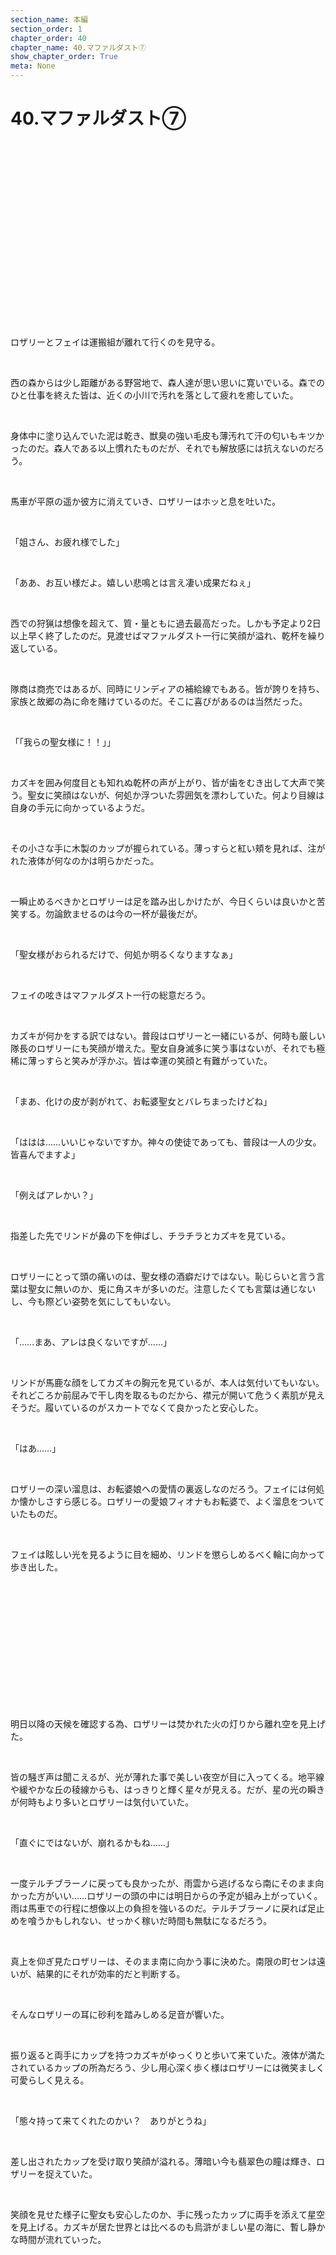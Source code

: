 ```yaml
---
section_name: 本編
section_order: 1
chapter_order: 40
chapter_name: 40.マファルダスト⑦
show_chapter_order: True
meta: None
---
```


# 40.マファルダスト⑦
<div class="novel_view" id="novel_honbun">
 <p id="L1">
 </p>
 <p id="L2">
  <br/>
 </p>
 <p id="L3">
  <br/>
 </p>
 <p id="L4">
  <br/>
 </p>
 <p id="L5">
  <br/>
 </p>
 <p id="L6">
  <br/>
 </p>
 <p id="L7">
  <br/>
 </p>
 <p id="L8">
  <br/>
 </p>
 <p id="L9">
  <br/>
 </p>
 <p id="L10">
  <br/>
 </p>
 <p id="L11">
  <br/>
 </p>
 <p id="L12">
  ロザリーとフェイは運搬組が離れて行くのを見守る。
 </p>
 <p id="L13">
  <br/>
 </p>
 <p id="L14">
  西の森からは少し距離がある野営地で、森人達が思い思いに寛いでいる。森でのひと仕事を終えた皆は、近くの小川で汚れを落として疲れを癒していた。
 </p>
 <p id="L15">
  <br/>
 </p>
 <p id="L16">
  身体中に塗り込んでいた泥は乾き、獣臭の強い毛皮も薄汚れて汗の匂いもキツかったのだ。森人である以上慣れたものだが、それでも解放感には抗えないのだろう。
 </p>
 <p id="L17">
  <br/>
 </p>
 <p id="L18">
  馬車が平原の遥か彼方に消えていき、ロザリーはホッと息を吐いた。
 </p>
 <p id="L19">
  <br/>
 </p>
 <p id="L20">
  「姐さん、お疲れ様でした」
 </p>
 <p id="L21">
  <br/>
 </p>
 <p id="L22">
  「ああ、お互い様だよ。嬉しい悲鳴とは言え凄い成果だねぇ」
 </p>
 <p id="L23">
  <br/>
 </p>
 <p id="L24">
  西での狩猟は想像を超えて、質・量ともに過去最高だった。しかも予定より2日以上早く終了したのだ。見渡せばマファルダスト一行に笑顔が溢れ、乾杯を繰り返している。
 </p>
 <p id="L25">
  <br/>
 </p>
 <p id="L26">
  隊商は商売ではあるが、同時にリンディアの補給線でもある。皆が誇りを持ち、家族と故郷の為に命を賭けているのだ。そこに喜びがあるのは当然だった。
 </p>
 <p id="L27">
  <br/>
 </p>
 <p id="L28">
  「「我らの聖女様に！！」」
 </p>
 <p id="L29">
  <br/>
 </p>
 <p id="L30">
  カズキを囲み何度目とも知れぬ乾杯の声が上がり、皆が歯をむき出して大声で笑う。聖女に笑顔はないが、何処か浮ついた雰囲気を漂わしていた。何より目線は自身の手元に向かっているようだ。
 </p>
 <p id="L31">
  <br/>
 </p>
 <p id="L32">
  その小さな手に木製のカップが握られている。薄っすらと紅い頬を見れば、注がれた液体が何なのかは明らかだった。
 </p>
 <p id="L33">
  <br/>
 </p>
 <p id="L34">
  一瞬止めるべきかとロザリーは足を踏み出しかけたが、今日くらいは良いかと苦笑する。勿論飲ませるのは今の一杯が最後だが。
 </p>
 <p id="L35">
  <br/>
 </p>
 <p id="L36">
  「聖女様がおられるだけで、何処か明るくなりますなぁ」
 </p>
 <p id="L37">
  <br/>
 </p>
 <p id="L38">
  フェイの呟きはマファルダスト一行の総意だろう。
 </p>
 <p id="L39">
  <br/>
 </p>
 <p id="L40">
  カズキが何かをする訳ではない。普段はロザリーと一緒にいるが、何時も厳しい隊長のロザリーにも笑顔が増えた。聖女自身滅多に笑う事はないが、それでも極稀に薄っすらと笑みが浮かぶ。皆は幸運の笑顔と有難がっていた。
 </p>
 <p id="L41">
  <br/>
 </p>
 <p id="L42">
  「まあ、化けの皮が剥がれて、お転婆聖女とバレちまったけどね」
 </p>
 <p id="L43">
  <br/>
 </p>
 <p id="L44">
  「ははは……いいじゃないですか。神々の使徒であっても、普段は一人の少女。皆喜んでますよ」
 </p>
 <p id="L45">
  <br/>
 </p>
 <p id="L46">
  「例えばアレかい？」
 </p>
 <p id="L47">
  <br/>
 </p>
 <p id="L48">
  指差した先でリンドが鼻の下を伸ばし、チラチラとカズキを見ている。
 </p>
 <p id="L49">
  <br/>
 </p>
 <p id="L50">
  ロザリーにとって頭の痛いのは、聖女様の酒癖だけではない。恥じらいと言う言葉は聖女に無いのか、兎に角スキが多いのだ。注意したくても言葉は通じないし、今も際どい姿勢を気にしてもいない。
 </p>
 <p id="L51">
  <br/>
 </p>
 <p id="L52">
  「……まあ、アレは良くないですが……」
 </p>
 <p id="L53">
  <br/>
 </p>
 <p id="L54">
  リンドが馬鹿な顔をしてカズキの胸元を見ているが、本人は気付いてもいない。それどころか前屈みで干し肉を取るものだから、襟元が開いて危うく素肌が見えそうだ。履いているのがスカートでなくて良かったと安心した。
 </p>
 <p id="L55">
  <br/>
 </p>
 <p id="L56">
  「はあ……」
 </p>
 <p id="L57">
  <br/>
 </p>
 <p id="L58">
  ロザリーの深い溜息は、お転婆娘への愛情の裏返しなのだろう。フェイには何処か懐かしさすら感じる。ロザリーの愛娘フィオナもお転婆で、よく溜息をついていたものだ。
 </p>
 <p id="L59">
  <br/>
 </p>
 <p id="L60">
  フェイは眩しい光を見るように目を細め、リンドを懲らしめるべく輪に向かって歩き出した。
 </p>
 <p id="L61">
  <br/>
 </p>
 <p id="L62">
  <br/>
 </p>
 <p id="L63">
  <br/>
 </p>
 <p id="L64">
  <br/>
 </p>
 <p id="L65">
  <br/>
 </p>
 <p id="L66">
  <br/>
 </p>
 <p id="L67">
  <br/>
 </p>
 <p id="L68">
  明日以降の天候を確認する為、ロザリーは焚かれた火の灯りから離れ空を見上げた。
 </p>
 <p id="L69">
  <br/>
 </p>
 <p id="L70">
  皆の騒ぎ声は聞こえるが、光が薄れた事で美しい夜空が目に入ってくる。地平線や緩やかな丘の稜線からも、はっきりと輝く星々が見える。だが、星の光の瞬きが何時もより多いとロザリーは気付いていた。
 </p>
 <p id="L71">
  <br/>
 </p>
 <p id="L72">
  「直ぐにではないが、崩れるかもね……」
 </p>
 <p id="L73">
  <br/>
 </p>
 <p id="L74">
  一度テルチブラーノに戻っても良かったが、雨雲から逃げるなら南にそのまま向かった方がいい……ロザリーの頭の中には明日からの予定が組み上がっていく。雨は馬車での行程に想像以上の負担を強いるのだ。テルチブラーノに戻れば足止めを喰うかもしれない、せっかく稼いだ時間も無駄になるだろう。
 </p>
 <p id="L75">
  <br/>
 </p>
 <p id="L76">
  真上を仰ぎ見たロザリーは、そのまま南に向かう事に決めた。南限の町センは遠いが、結果的にそれが効率的だと判断する。
 </p>
 <p id="L77">
  <br/>
 </p>
 <p id="L78">
  そんなロザリーの耳に砂利を踏みしめる足音が響いた。
 </p>
 <p id="L79">
  <br/>
 </p>
 <p id="L80">
  振り返ると両手にカップを持つカズキがゆっくりと歩いて来ていた。液体が満たされているカップの所為だろう、少し用心深く歩く様はロザリーには微笑ましく可愛らしく見える。
 </p>
 <p id="L81">
  <br/>
 </p>
 <p id="L82">
  「態々持って来てくれたのかい？　ありがとうね」
 </p>
 <p id="L83">
  <br/>
 </p>
 <p id="L84">
  差し出されたカップを受け取り笑顔が溢れる。薄暗い今も翡翠色の瞳は輝き、ロザリーを捉えていた。
 </p>
 <p id="L85">
  <br/>
 </p>
 <p id="L86">
  笑顔を見せた様子に聖女も安心したのか、手に残ったカップに両手を添えて星空を見上げる。カズキが居た世界とは比べるのも烏滸がましい星の海に、暫し静かな時間が流れていった。
 </p>
 <p id="L87">
  <br/>
 </p>
 <p id="L88">
  <br/>
 </p>
 <p id="L89">
  <br/>
 </p>
 <p id="L90">
  <br/>
 </p>
 <p id="L91">
  <br/>
 </p>
 <p id="L92">
  <br/>
 </p>
 <p id="L93">
  <br/>
 </p>
 <p id="L94">
  <br/>
 </p>
 <p id="L95">
  <br/>
 </p>
 <p id="L96">
  <br/>
 </p>
 <p id="L97">
  <br/>
 </p>
 <p id="L98">
  ○ ○ ○ ○ ○ ○ ○ ○ ○ ○ ○ ○ ○ ○ ○ ○ ○
 </p>
 <p id="L99">
  <br/>
 </p>
 <p id="L100">
  <br/>
 </p>
 <p id="L101">
  <br/>
 </p>
 <p id="L102">
  合っているのか確認など出来ない以上、只の妄想なのかもしれない。
 </p>
 <p id="L103">
  <br/>
 </p>
 <p id="L104">
  カズキは不思議な感覚を持て余していた。
 </p>
 <p id="L105">
  <br/>
 </p>
 <p id="L106">
  言葉は相変わらず解らない。人の名前だって一人として知る事など無かった。なのに最近ふと気付いたのだ。
 </p>
 <p id="L107">
  <br/>
 </p>
 <p id="L108">
  それは余りに急で、最初は遂に妄想癖まで患ったのかと諦観したものだ。だが耳に入るただの音だった物が、何か単語になって響き始めた。頭を振っても、以前と比べ物にならない柔らかい頬を叩いても変わりはしなかった。
 </p>
 <p id="L109">
  <br/>
 </p>
 <p id="L110">
  間違いなく相手は大人の女性なのに、カズキを孤児院に捨てたあの女と変わりはしないのに……
 </p>
 <p id="L111">
  <br/>
 </p>
 <p id="L112">
  <br/>
 </p>
 <p id="L113">
  カズキの精神は持っていた暴力性が静まり、少しずつ穏やかに変わっていく。この世界に来た頃は昔と変わらず内心汚い言葉を吐いていたし、全てが敵に見えていた。それは女性の身体を持つ事による変化なのか、カズキ自身も気付いてはいない。
 </p>
 <p id="L114">
  <br/>
 </p>
 <p id="L115">
  逃げ出したあの部屋で会った連中すら、悪意など無かったのではと感じる自分がいる。裏切られた筈なのに、拷問としか思えないあの治癒の強制も他人事のように思う。
 </p>
 <p id="L116">
  <br/>
 </p>
 <p id="L117">
  銀髪の王子様やお姫様、天敵侍女やお間抜け侍女は敵などではない？
 </p>
 <p id="L118">
  <br/>
 </p>
 <p id="L119">
  <br/>
 </p>
 <p id="L120">
  黄金色の瞳を持つ赤毛の女性の名前。
 </p>
 <p id="L121">
  <br/>
 </p>
 <p id="L122">
  <ruby>
   ロ
   <rp>
    (
   </rp>
   <rt>
    ・
   </rt>
   <rp>
    )
   </rp>
  </ruby>
  <ruby>
   ザ
   <rp>
    (
   </rp>
   <rt>
    ・
   </rt>
   <rp>
    )
   </rp>
  </ruby>
  <ruby>
   リ
   <rp>
    (
   </rp>
   <rt>
    ・
   </rt>
   <rp>
    )
   </rp>
  </ruby>
  <ruby>
   ー
   <rp>
    (
   </rp>
   <rt>
    ・
   </rt>
   <rp>
    )
   </rp>
  </ruby>
  ？
 </p>
 <p id="L123">
  <br/>
 </p>
 <p id="L124">
  最近つい目で追ってしまう。視線に気付いて笑顔を見せられると慌てるが、それも嫌ではない。
 </p>
 <p id="L125">
  <br/>
 </p>
 <p id="L126">
  今も隣に座って二人夜空を眺めている。
 </p>
 <p id="L127">
  <br/>
 </p>
 <p id="L128">
  カップに唇を当てて、チラと横顔を見つめてしまう。
 </p>
 <p id="L129">
  <br/>
 </p>
 <p id="L130">
  合っているのか、そもそも名前なのか聞く事も出来ない。それでもこの世界に飛ばされて、初めて言葉らしいものに触れた。拘ってしまうのもしょうがないとカズキは無理矢理に自分を納得させていた。
 </p>
 <p id="L131">
  <br/>
 </p>
 <p id="L132">
  だから、擽ったい、柔らかい、カズキはそんな感覚を持て余している。
 </p>
 <p id="L133">
  <br/>
 </p>
 <p id="L134">
  <br/>
 </p>
 <p id="L135">
  <br/>
 </p>
 <p id="L136">
  <br/>
 </p>
 <p id="L137">
  <br/>
 </p>
 <p id="L138">
  <br/>
 </p>
 <p id="L139">
  <br/>
 </p>
 <p id="L140">
  <br/>
 </p>
 <p id="L141">
  <br/>
 </p>
 <p id="L142">
  <br/>
 </p>
 <p id="L143">
  カズキの視線に気付いたロザリーは、指通りの良い黒髪に手を伸ばした。
 </p>
 <p id="L144">
  <br/>
 </p>
 <p id="L145">
  「大して手入れもしていないのに、信じられない手触りだね……肌も荒れてないし、何処か良い香りもする。不思議な娘だよアンタは」
 </p>
 <p id="L146">
  <br/>
 </p>
 <p id="L147">
  鬱陶しいだろう顔はしているが、手を払ったりはしないカズキにロザリーは調子に乗って頬を撫でた。
 </p>
 <p id="L148">
  <br/>
 </p>
 <p id="L149">
  流石に驚いたのか、ビクっとしたと思うと立ち上がって去って行く。
 </p>
 <p id="L150">
  <br/>
 </p>
 <p id="L151">
  「ははは！　悪かったよ！」
 </p>
 <p id="L152">
  <br/>
 </p>
 <p id="L153">
  すっかり暗くなった闇夜に、ロザリーの笑い声が響き渡った。
 </p>
 <p id="L154">
  <br/>
 </p>
 <p id="L155">
  <br/>
 </p>
 <p id="L156">
  <br/>
 </p>
 <p id="L157">
  <br/>
 </p>
 <p id="L158">
  <br/>
 </p>
 <p id="L159">
  <br/>
 </p>
 <p id="L160">
  <br/>
 </p>
 <p id="L161">
  <br/>
 </p>
 <p id="L162">
  臀部に刻まれた"憎しみの鎖"は色が薄れている。
 </p>
 <p id="L163">
  <br/>
 </p>
 <p id="L164">
  脛の"自己欺瞞"は階位が一つ下がり1階位に変化した。
 </p>
 <p id="L165">
  <br/>
 </p>
 <p id="L166">
  姿形は変わらなくとも、首回りの"言語不覚"すら2階位となった。
 </p>
 <p id="L167">
  <br/>
 </p>
 <p id="L168">
  そして……聖女封印の力は明らかに衰えていく。
 </p>
 <p id="L169">
  <br/>
 </p>
 <p id="L170">
  <br/>
 </p>
 <p id="L171">
  カズキは勿論、一緒にいる時間が長いロザリーも気付いていなかった。
 </p>
 <p id="L172">
  <br/>
 </p>
 <p id="L173">
  クインやコヒンが居れば直ぐに判っただろうが、今は望むべくも無い。
 </p>
 <p id="L174">
  <br/>
 </p>
 <p id="L175">
  変化は少しずつ、しかし間違いなく始まっていた。
 </p>
 <p id="L176">
  <br/>
 </p>
 <p id="L177">
  <br/>
 </p>
 <p id="L178">
  <br/>
 </p>
 <p id="L179">
  <br/>
 </p>
 <p id="L180">
  <br/>
 </p>
 <p id="L181">
  <br/>
 </p>
 <p id="L182">
  <br/>
 </p>
 <p id="L183">
  <br/>
 </p>
 <p id="L184">
  <br/>
 </p>
 <p id="L185">
  <br/>
 </p>
 <p id="L186">
  <br/>
 </p>
 <p id="L187">
  <br/>
 </p>
 <p id="L188">
  <br/>
 </p>
 <p id="L189">
  <br/>
 </p>
 <p id="L190">
  <br/>
 </p>
 <p id="L191">
  ガタガタと揺れる御者台の上から後ろを振り返れば、あれだけ青かった遥か彼方の空が灰色に染まるのが見えた。
 </p>
 <p id="L192">
  <br/>
 </p>
 <p id="L193">
  随分離れたから影響はないが、ロザリーの予想は間違っていなかったようだ。しかし流れ出した雲とは逆に進むマファルダストには今も燦々と光が届いている。
 </p>
 <p id="L194">
  <br/>
 </p>
 <p id="L195">
  リンディアは平原と丘の国で、ずっと遠くまで見渡すことが出来る。雄大な風景は何処までも続き、空と大地のコントラストは美しい。灰色の雲や雨すらも景色を彩る絵の具でしかない。
 </p>
 <p id="L196">
  <br/>
 </p>
 <p id="L197">
  感情の乏しいカズキでも、あのベランダから見る景色は気に入っていた程だ。
 </p>
 <p id="L198">
  <br/>
 </p>
 <p id="L199">
  <br/>
 </p>
 <p id="L200">
  <br/>
 </p>
 <p id="L201">
  「次の野営地では薪を節約するからな」
 </p>
 <p id="L202">
  <br/>
 </p>
 <p id="L203">
  「やっぱり南は大変なんですか？」
 </p>
 <p id="L204">
  <br/>
 </p>
 <p id="L205">
  珍しくフェイとリンドが馬を並走させていた。フェイが知る知識をリンドに伝える為だろう。リンドは素行こそ褒められたものではないが、目や耳が良く剣の扱いも中々のものだ。将来有望な森人と言って良かった。
 </p>
 <p id="L206">
  <br/>
 </p>
 <p id="L207">
  「ああ、そうだ。南は最もリンスフィアに近い森があり、防衛の町もセンしかない。その分森の奥行きもあるから、魔獣との遭遇率も下がるがな」
 </p>
 <p id="L208">
  <br/>
 </p>
 <p id="L209">
  「なら、木材も多く手に入るんじゃ？」
 </p>
 <p id="L210">
  <br/>
 </p>
 <p id="L211">
  「いや、そうとも言えないな。何故か南は森に入って活動すると一気に遭遇率が上がるんだ。ただ入っただけならそうでもないんだが、採取や狩猟はかなりの危険を伴うと言われている。その分実入りも多いが……最近は騎士もやられたからな、西とは違うぞ」
 </p>
 <p id="L212">
  <br/>
 </p>
 <p id="L213">
  森人イオアンの姿も頭に浮かんだが、リンドには言っても意味がないと口にはしなかった。
 </p>
 <p id="L214">
  <br/>
 </p>
 <p id="L215">
  「そうですか……それならセンで補給すれば」
 </p>
 <p id="L216">
  <br/>
 </p>
 <p id="L217">
  「勿論補給はするが、あそこは騎士の町だからな。森人に合う物資が少ないのさ。訓練所もあるし、新人騎士達で溢れているぞ」
 </p>
 <p id="L218">
  <br/>
 </p>
 <p id="L219">
  「うへぇ、五月蝿そうですねぇ……」
 </p>
 <p id="L220">
  <br/>
 </p>
 <p id="L221">
  フェイはお前が言うなと呆れたが、これも無駄と捨て置く。
 </p>
 <p id="L222">
  <br/>
 </p>
 <p id="L223">
  「リンド。お前は筋が良い……それは姐さんも認めている。だが、まだ浮ついた根性だけは気に入らない。聖女様への接し方といい、遊びじゃないんだぞ」
 </p>
 <p id="L224">
  <br/>
 </p>
 <p id="L225">
  「うっ……すいませんってば……あの事なら随分謝ったじゃないですか……」
 </p>
 <p id="L226">
  <br/>
 </p>
 <p id="L227">
  「相手は神々が刻印を刻んだ使徒、聖女様だぞ。不埒な考えを持つんじゃない」
 </p>
 <p id="L228">
  <br/>
 </p>
 <p id="L229">
  えーっという顔をするリンドにフェイは頭が痛くなった。
 </p>
 <p id="L230">
  <br/>
 </p>
 <p id="L231">
  「フェイさんの言う事も分かりますけど、あんな美人見た事ないんですよ？　おまけに何処か男らしいと言うか、落差がまた堪らなくないですか？」
 </p>
 <p id="L232">
  <br/>
 </p>
 <p id="L233">
  惚れない男がいる筈ないですと開き直るリンドに、フェイは放っておく事に決めた。
 </p>
 <p id="L234">
  <br/>
 </p>
 <p id="L235">
  神々の怒りを買うか、その前にロザリーの更なる制裁が待つだろう。フェイも余計なとばっちりは御免だった。
 </p>
 <p id="L236">
  <br/>
 </p>
 <p id="L237">
  <br/>
 </p>
 <p id="L238">
  <br/>
 </p>
 <p id="L239">
  南への旅路は特に事件も無く、マファルダスト一行の目線の先に平原ではない景色が見えて来た。
 </p>
 <p id="L240">
  <br/>
 </p>
 <p id="L241">
  テルチブラーノより面積は広い。ただ監視塔が目立つ程度で、町全体は低い建物が連なっている。森の監視、騎士達の訓練所、僅かな店や宿、鍛冶師達が腕を振るう町。
 </p>
 <p id="L242">
  <br/>
 </p>
 <p id="L243">
  南限の町センはすぐそこまで迫っていた。
 </p>
 <p id="L244">
  <br/>
 </p>
 <p id="L245">
  <br/>
 </p>
 <p id="L246">
  <br/>
 </p>
 <p id="L247">
  <br/>
 </p>
 <p id="L248">
  <br/>
 </p>
 <p id="L249">
  <br/>
 </p>
 <p id="L250">
  <br/>
 </p>
</div>


